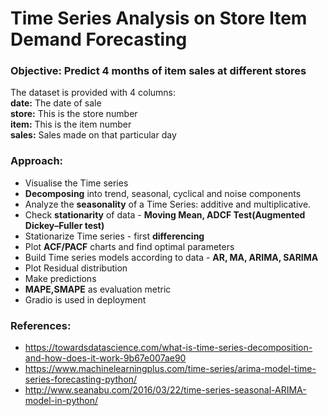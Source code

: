 # Time Series Analysis on Store Item Demand Forecasting

### **Objective:** Predict 4 months of item sales at different stores
                                               

The dataset is provided with 4 columns:       
**date:** The date of sale    
**store:** This is the store number     
**item:** This is the item number       
**sales:** Sales made on that particular day  

### Approach:
- Visualise the Time series
- **Decomposing** into trend, seasonal, cyclical and noise components
- Analyze the **seasonality** of a Time Series: additive and multiplicative.
- Check **stationarity** of data - **Moving Mean, ADCF Test(Augmented Dickey–Fuller test)**
- Stationarize Time series - first **differencing**
- Plot **ACF/PACF** charts and find optimal parameters
- Build Time series models according to data - **AR, MA, ARIMA, SARIMA**
- Plot Residual distribution
- Make predictions
- **MAPE,SMAPE** as evaluation metric
- Gradio is used in deployment

### References:
- https://towardsdatascience.com/what-is-time-series-decomposition-and-how-does-it-work-9b67e007ae90
- https://www.machinelearningplus.com/time-series/arima-model-time-series-forecasting-python/
- http://www.seanabu.com/2016/03/22/time-series-seasonal-ARIMA-model-in-python/

